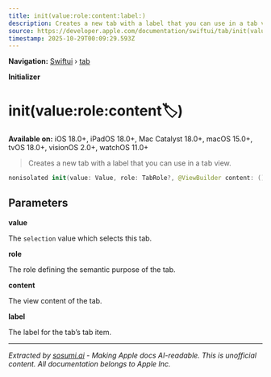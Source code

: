 ```yaml
---
title: init(value:role:content:label:)
description: Creates a new tab with a label that you can use in a tab view.
source: https://developer.apple.com/documentation/swiftui/tab/init(value:role:content:label:)
timestamp: 2025-10-29T00:09:29.593Z
---
```


**Navigation:** [Swiftui](/documentation/swiftui) › [tab](/documentation/swiftui/tab)

**Initializer**

# init(value:role:content:label:)

**Available on:** iOS 18.0+, iPadOS 18.0+, Mac Catalyst 18.0+, macOS 15.0+, tvOS 18.0+, visionOS 2.0+, watchOS 11.0+

> Creates a new tab with a label that you can use in a tab view.

```swift
nonisolated init(value: Value, role: TabRole?, @ViewBuilder content: () -> Content, @ViewBuilder label: () -> Label)
```

## Parameters

**value**

The `selection` value which selects this tab.



**role**

The role defining the semantic purpose of the tab.



**content**

The view content of the tab.



**label**

The label for the tab’s tab item.

---

*Extracted by [sosumi.ai](https://sosumi.ai) - Making Apple docs AI-readable.*
*This is unofficial content. All documentation belongs to Apple Inc.*
